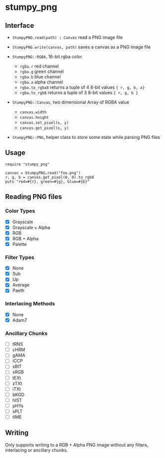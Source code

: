 # stumpy_png

## Interface

* `StumpyPNG.read(path) : Canvas` read a PNG image file
* `StumpyPNG.write(canvas, path)` saves a canvas as a PNG image file

* `StumpyPNG::RGBA`, 16-bit rgba color
  * `rgba.r` red channel
  * `rgba.g` green channel
  * `rgba.b` blue channel
  * `rgba.a` alpha channel
  * `rgba.to_rgba8` returns a tuple of 4 8-bit values `{ r, g, b, a}`
  * `rgba.to_rgb8` returns a tuple of 3 8-bit values  `{ r, g, b }`

* `StumpyPNG::Canvas`, two dimensional Array of RGBA value
  * `canvas.width`
  * `canvas.height`
  * `canvas.set_pixel(x, y)`
  * `canvas.get_pixel(x, y)`

* `StumpyPNG::PNG`, helper class to store some state while parsing PNG files

## Usage

``` crystal
require "stumpy_png"

canvas = StumpyPNG.read("foo.png")
r, g, b = canvas.get_pixel(0, 0).to_rgb8
puts "red=#{r}, green=#{g}, blue=#{b}"
```

## Reading PNG files

### Color Types

- [x] Grayscale
- [x] Grayscale + Alpha
- [x] RGB
- [x] RGB + Alpha
- [x] Palette

### Filter Types

- [x] None
- [x] Sub
- [x] Up
- [x] Average
- [x] Paeth

### Interlacing Methods

- [x] None
- [x] Adam7

### Ancillary Chunks

- [ ] tRNS
- [ ] cHRM
- [ ] gAMA
- [ ] iCCP
- [ ] sBIT
- [ ] sRGB
- [ ] tEXt
- [ ] zTXt
- [ ] iTXt
- [ ] bKGD
- [ ] hIST
- [ ] pHYs
- [ ] sPLT
- [ ] tIME

## Writing

Only supports writing to a RGB + Alpha PNG image
without any filters, interlacing or ancillary chunks.
